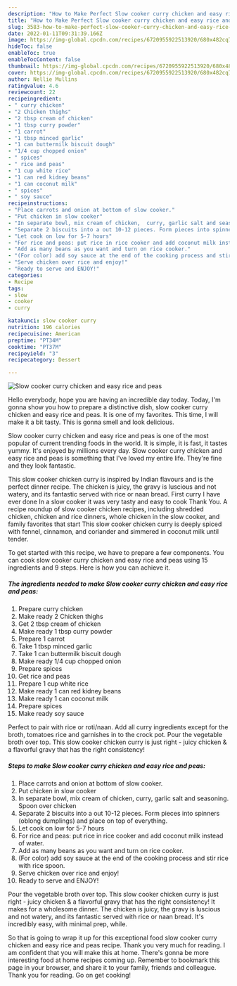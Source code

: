```yaml
---
description: "How to Make Perfect Slow cooker curry chicken and easy rice and peas"
title: "How to Make Perfect Slow cooker curry chicken and easy rice and peas"
slug: 3583-how-to-make-perfect-slow-cooker-curry-chicken-and-easy-rice-and-peas
date: 2022-01-11T09:31:39.166Z
image: https://img-global.cpcdn.com/recipes/6720955922513920/680x482cq70/slow-cooker-curry-chicken-and-easy-rice-and-peas-recipe-main-photo.jpg
hideToc: false
enableToc: true
enableTocContent: false
thumbnail: https://img-global.cpcdn.com/recipes/6720955922513920/680x482cq70/slow-cooker-curry-chicken-and-easy-rice-and-peas-recipe-main-photo.jpg
cover: https://img-global.cpcdn.com/recipes/6720955922513920/680x482cq70/slow-cooker-curry-chicken-and-easy-rice-and-peas-recipe-main-photo.jpg
author: Nellie Mullins
ratingvalue: 4.6
reviewcount: 22
recipeingredient:
- " curry chicken"
- "2 Chicken thighs"
- "2 tbsp cream of chicken"
- "1 tbsp curry powder"
- "1 carrot"
- "1 tbsp minced garlic"
- "1 can buttermilk biscuit dough"
- "1/4 cup chopped onion"
- " spices"
- " rice and peas"
- "1 cup white rice"
- "1 can red kidney beans"
- "1 can coconut milk"
- " spices"
- " soy sauce"
recipeinstructions:
- "Place carrots and onion at bottom of slow cooker."
- "Put chicken in slow cooker"
- "In separate bowl, mix cream of chicken,  curry, garlic salt and seasoning. Spoon over chicken"
- "Separate 2 biscuits into a out 10-12 pieces. Form pieces into spinners (oblong dumplings) and place on top of everything."
- "Let cook on low for 5-7 hours"
- "For rice and peas: put rice in rice cooker and add coconut milk instead of water."
- "Add as many beans as you want and turn on rice cooker."
- "(For color) add soy sauce at the end of the cooking process and stir rice with rice spoon."
- "Serve chicken over rice and enjoy!"
- "Ready to serve and ENJOY!"
categories:
- Recipe
tags:
- slow
- cooker
- curry

katakunci: slow cooker curry 
nutrition: 196 calories
recipecuisine: American
preptime: "PT34M"
cooktime: "PT37M"
recipeyield: "3"
recipecategory: Dessert

---
```



![Slow cooker curry chicken and easy rice and peas](https://img-global.cpcdn.com/recipes/6720955922513920/680x482cq70/slow-cooker-curry-chicken-and-easy-rice-and-peas-recipe-main-photo.jpg)

Hello everybody, hope you are having an incredible day today. Today, I'm gonna show you how to prepare a distinctive dish, slow cooker curry chicken and easy rice and peas. It is one of my favorites. This time, I will make it a bit tasty. This is gonna smell and look delicious.

Slow cooker curry chicken and easy rice and peas is one of the most popular of current trending foods in the world. It is simple, it is fast, it tastes yummy. It's enjoyed by millions every day. Slow cooker curry chicken and easy rice and peas is something that I've loved my entire life. They're fine and they look fantastic.

This slow cooker chicken curry is inspired by Indian flavours and is the perfect dinner recipe. The chicken is juicy, the gravy is luscious and not watery, and its fantastic served with rice or naan bread. First curry I have ever done In a slow cooker it was very tasty and easy to cook Thank You. A recipe roundup of slow cooker chicken recipes, including shredded chicken, chicken and rice dinners, whole chicken in the slow cooker, and family favorites that start This slow cooker chicken curry is deeply spiced with fennel, cinnamon, and coriander and simmered in coconut milk until tender.


To get started with this recipe, we have to prepare a few components. You can cook slow cooker curry chicken and easy rice and peas using 15 ingredients and 9 steps. Here is how you can achieve it.

<!--inarticleads1-->

##### The ingredients needed to make Slow cooker curry chicken and easy rice and peas:

1. Prepare  curry chicken
1. Make ready 2 Chicken thighs
1. Get 2 tbsp cream of chicken
1. Make ready 1 tbsp curry powder
1. Prepare 1 carrot
1. Take 1 tbsp minced garlic
1. Take 1 can buttermilk biscuit dough
1. Make ready 1/4 cup chopped onion
1. Prepare  spices
1. Get  rice and peas
1. Prepare 1 cup white rice
1. Make ready 1 can red kidney beans
1. Make ready 1 can coconut milk
1. Prepare  spices
1. Make ready  soy sauce


Perfect to pair with rice or roti/naan. Add all curry ingredients except for the broth, tomatoes rice and garnishes in to the crock pot. Pour the vegetable broth over top. This slow cooker chicken curry is just right - juicy chicken & a flavorful gravy that has the right consistency! 

<!--inarticleads2-->

##### Steps to make Slow cooker curry chicken and easy rice and peas:

1. Place carrots and onion at bottom of slow cooker.
1. Put chicken in slow cooker
1. In separate bowl, mix cream of chicken,  curry, garlic salt and seasoning. Spoon over chicken
1. Separate 2 biscuits into a out 10-12 pieces. Form pieces into spinners (oblong dumplings) and place on top of everything.
1. Let cook on low for 5-7 hours
1. For rice and peas: put rice in rice cooker and add coconut milk instead of water.
1. Add as many beans as you want and turn on rice cooker.
1. (For color) add soy sauce at the end of the cooking process and stir rice with rice spoon.
1. Serve chicken over rice and enjoy!
1. Ready to serve and ENJOY!

Pour the vegetable broth over top. This slow cooker chicken curry is just right - juicy chicken & a flavorful gravy that has the right consistency! It makes for a wholesome dinner. The chicken is juicy, the gravy is luscious and not watery, and its fantastic served with rice or naan bread. It&#39;s incredibly easy, with minimal prep, while. 

So that is going to wrap it up for this exceptional food slow cooker curry chicken and easy rice and peas recipe. Thank you very much for reading. I am confident that you will make this at home. There's gonna be more interesting food at home recipes coming up. Remember to bookmark this page in your browser, and share it to your family, friends and colleague. Thank you for reading. Go on get cooking!
